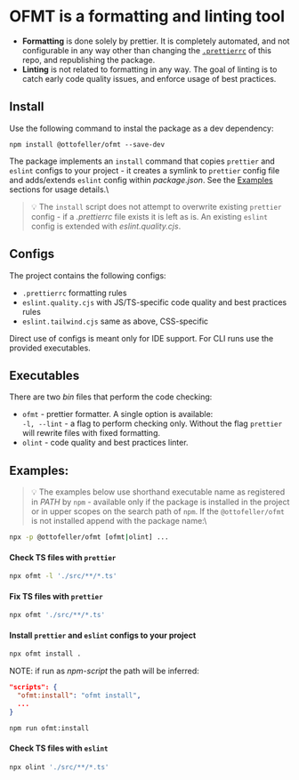 # OFMT is a formatting and linting tool

* **Formatting** is done solely by prettier. It is completely automated, and not configurable in any way other than changing the [`.prettierrc`](https://github.com/quesabe/ofmt/blob/add-readme/package.json) of this repo, and republishing the package.
* **Linting** is not related to formatting in any way. The goal of linting is to catch early code quality issues, and enforce usage of best practices.

## Install

Use the following command to instal the package as a dev dependency:
```shell
npm install @ottofeller/ofmt --save-dev
```

The package implements an `install` command that copies `prettier` and `eslint` configs to your project - it creates a symlink to `prettier` config file and adds/extends `eslint` config within _package.json_. See the [Examples](#examples) sections for usage details.\
> 💡 The `install` script does not attempt to overwrite existing `prettier` config - if a _.prettierrc_ file exists it is left as is. An existing `eslint` config is extended with _eslint.quality.cjs_.

## Configs

The project contains the following configs:
- `.prettierrc` formatting rules
- `eslint.quality.cjs` with JS/TS-specific code quality and best practices rules
- `eslint.tailwind.cjs` same as above, CSS-specific

Direct use of configs is meant only for IDE support. For CLI runs use the provided executables.

## Executables

There are two _bin_ files that perform the code checking:
- `ofmt` - prettier formatter. A single option is available:\
  `-l, --lint` - a flag to perform checking only. Without the flag `prettier` will rewrite files with fixed formatting.
- `olint` - code quality and best practices linter.

## Examples:

> 💡 The examples below use shorthand executable name as registered in _PATH_ by `npm` - available only if the package is installed in the project or in upper scopes on the search path of `npm`. If the `@ottofeller/ofmt` is not installed append with the package name:\
```bash
npx -p @ottofeller/ofmt [ofmt|olint] ...
```

#### Check TS files with `prettier`
```bash
npx ofmt -l './src/**/*.ts'
```

#### Fix TS files with `prettier`
```bash
npx ofmt './src/**/*.ts'
```

#### Install `prettier` and `eslint` configs to your project
```bash
npx ofmt install .
```
NOTE: if run as _npm-script_ the path will be inferred:
```json
"scripts": {
  "ofmt:install": "ofmt install",
  ...
}
```
```bash
npm run ofmt:install
```

#### Check TS files with `eslint`
```bash
npx olint './src/**/*.ts'
```
